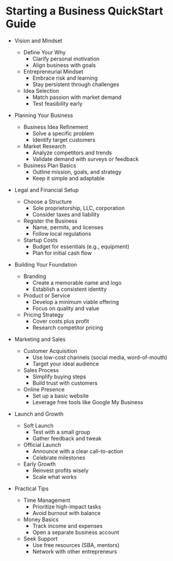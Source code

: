 # Starting a Business QuickStart Guide

- Vision and Mindset

  - Define Your Why
    - Clarify personal motivation
    - Align business with goals
  - Entrepreneurial Mindset
    - Embrace risk and learning
    - Stay persistent through challenges
  - Idea Selection
    - Match passion with market demand
    - Test feasibility early
- Planning Your Business

  - Business Idea Refinement
    - Solve a specific problem
    - Identify target customers
  - Market Research
    - Analyze competitors and trends
    - Validate demand with surveys or feedback
  - Business Plan Basics
    - Outline mission, goals, and strategy
    - Keep it simple and adaptable
- Legal and Financial Setup

  - Choose a Structure
    - Sole proprietorship, LLC, corporation
    - Consider taxes and liability
  - Register the Business
    - Name, permits, and licenses
    - Follow local regulations
  - Startup Costs
    - Budget for essentials (e.g., equipment)
    - Plan for initial cash flow
- Building Your Foundation

  - Branding
    - Create a memorable name and logo
    - Establish a consistent identity
  - Product or Service
    - Develop a minimum viable offering
    - Focus on quality and value
  - Pricing Strategy
    - Cover costs plus profit
    - Research competitor pricing
- Marketing and Sales

  - Customer Acquisition
    - Use low-cost channels (social media, word-of-mouth)
    - Target your ideal audience
  - Sales Process
    - Simplify buying steps
    - Build trust with customers
  - Online Presence
    - Set up a basic website
    - Leverage free tools like Google My Business
- Launch and Growth

  - Soft Launch
    - Test with a small group
    - Gather feedback and tweak
  - Official Launch
    - Announce with a clear call-to-action
    - Celebrate milestones
  - Early Growth
    - Reinvest profits wisely
    - Scale what works
- Practical Tips

  - Time Management
    - Prioritize high-impact tasks
    - Avoid burnout with balance
  - Money Basics
    - Track income and expenses
    - Open a separate business account
  - Seek Support
    - Use free resources (SBA, mentors)
    - Network with other entrepreneurs

